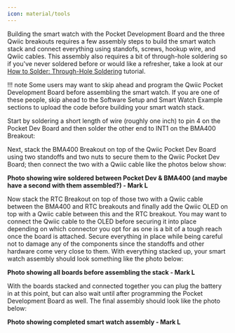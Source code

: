 ```yaml
---
icon: material/tools
---
```


Building the smart watch with the Pocket Development Board and the three Qwiic breakouts requires a few assembly steps to build the smart watch stack and connect everything using standofs, screws, hookup wire, and Qwiic cables. This assembly also requires a bit of through-hole soldering so if you've never soldered before or would like a refresher, take a look at our [How to Solder: Through-Hole Soldering](https://learn.sparkfun.com/tutorials/how-to-solder-through-hole-soldering) tutorial.

!!! note
    Some users may want to skip ahead and program the Qwiic Pocket Development Board before assembling the smart watch. If you are one of these people, skip ahead to the Software Setup and Smart Watch Example sections to upload the code before building your smart watch stack.

Start by soldering a short length of wire (roughly one inch) to pin 4 on the Pocket Dev Board and then solder the other end to INT1 on the BMA400 Breakout:

Next, stack the BMA400 Breakout on top of the Qwiic Pocket Dev Board using two standoffs and two nuts to secure them to the Qwiic Pocket Dev Board; then connect the two with a Qwiic cable like the photos below show: 

**Photo showing wire soldered between Pocket Dev & BMA400 (and maybe have a second with them assembled?) - Mark L**

Now stack the RTC Breakout on top of those two with a Qwiic cable between the BMA400 and RTC breakouts and finally add the Qwiic OLED on top with a Qwiic cable between this and the RTC breakout. You may want to connect the Qwiic cable to the OLED before securing it into place depending on which connector you opt for as one is a bit of a tough reach once the board is attached. Secure everything in place while being careful not to damage any of the components since the standoffs and other hardware come very close to them. With everything stacked up, your smart watch assembly should look something like the photo below:

**Photo showing all boards before assembling the stack - Mark L**

With the boards stacked and connected together you can plug the battery in at this point, but can also wait until after programming the Pocket Development Board as well. The final assembly should look like the photo below:

**Photo showing completed smart watch assembly - Mark L**